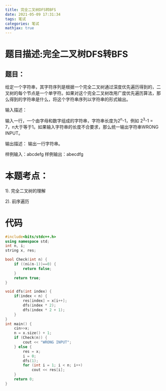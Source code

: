```yaml
---
title: 完全二叉树DFS转BFS
date: 2021-05-09 17:31:34
tags: 笔试
categories: 笔试
mathjax: true
---
```

# 题目描述:完全二叉树DFS转BFS

## 题目：
给定一个字符串，其字符序列是根据一个完全二叉树通过深度优先遍历得到的，二叉树的每个节点是一个单字符。如果对这个完全二叉树改用广度优先遍历算法，那么得到的字符串是什么，将这个字符串序列以字符串的形式输出。

输入描述：

输入一行，一个由字母和数字组成的字符串，字符串长度为2<sup>n</sup>-1，例如 2<sup>3</sup>-1 = 7，n大于等于1。如果输入字符串的长度不合要求，那么统一输出字符串WRONG INPUT。

输出描述：
输出一行字符串。

样例输入：abcdefg
样例输出：abecdfg
 <!--more--> 
# 本题考点：
  
  1). 完全二叉树的理解
  
  2). 前序遍历

# 代码

```c++
#include<bits/stdc++.h>
using namespace std;
int n, i;
string x, res;

bool Check(int n) {
    if ((n&(n-1))==0) {
        return false;
    }
    return true;
}

void dfs(int index) {
    if(index < n) {
        res[index] = x[i++];
        dfs(index * 2);
        dfs(index * 2 + 1);
    }
}
int main() {
    cin>>x;
    n = x.size() + 1;
    if (Check(n)) {
        cout << "WRONG INPUT";
    } else {
        res = x;
        i = 0;
        dfs(1);
        for (int i = 1; i < n; i++)
            cout << res[i];
    }
    return 0;
}
```

